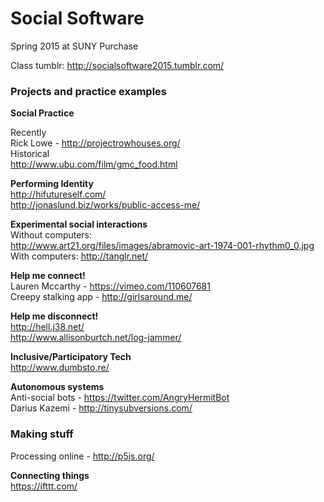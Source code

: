 <h1>Social Software</h1>
Spring 2015 at SUNY Purchase  

Class tumblr: http://socialsoftware2015.tumblr.com/

<h3> Projects and practice examples </h3>

**Social Practice**  

Recently  
Rick Lowe - http://projectrowhouses.org/  
Historical  
http://www.ubu.com/film/gmc_food.html  

**Performing Identity**  
http://hifutureself.com/  
http://jonaslund.biz/works/public-access-me/  

**Experimental social interactions**  
Without computers:  
http://www.art21.org/files/images/abramovic-art-1974-001-rhythm0_0.jpg  
With computers: 
http://tanglr.net/  

**Help me connect!**  
Lauren Mccarthy - https://vimeo.com/110607681  
Creepy stalking app - http://girlsaround.me/  

**Help me disconnect!**  
http://hell.j38.net/  
http://www.allisonburtch.net/log-jammer/  

**Inclusive/Participatory Tech**  
http://www.dumbsto.re/  

**Autonomous systems**  
Anti-social bots - https://twitter.com/AngryHermitBot  
Darius Kazemi - http://tinysubversions.com/  

<h3>Making stuff</h3>  

Processing online - http://p5js.org/

**Connecting things**  
https://ifttt.com/


